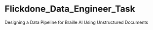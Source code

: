 # Flickdone_Data_Engineer_Task
Designing a Data Pipeline for Braille AI Using Unstructured Documents
